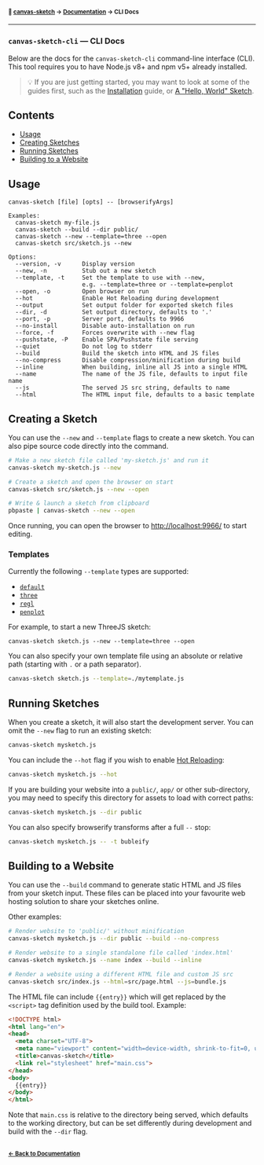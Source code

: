 #### <sup>:closed_book: [canvas-sketch](../README.md) → [Documentation](./README.md) → CLI Docs</sup>

---

### `canvas-sketch-cli` — CLI Docs

Below are the docs for the `canvas-sketch-cli` command-line interface (CLI). This tool requires you to have Node.js v8+ and npm v5+ already installed.

> :bulb: If you are just getting started, you may want to look at some of the guides first, such as the [Installation](./installation.md) guide, or [A "Hello, World" Sketch](./hello-world.md).

## Contents

- [Usage](#usage)
- [Creating Sketches](#creating-sketches)
- [Running Sketches](#running-sketches)
- [Building to a Website](#building-to-a-website)

## Usage

```
canvas-sketch [file] [opts] -- [browserifyArgs]

Examples:
  canvas-sketch my-file.js
  canvas-sketch --build --dir public/
  canvas-sketch --new --template=three --open
  canvas-sketch src/sketch.js --new

Options:
  --version, -v      Display version
  --new, -n          Stub out a new sketch
  --template, -t     Set the template to use with --new,
                     e.g. --template=three or --template=penplot
  --open, -o         Open browser on run
  --hot              Enable Hot Reloading during development
  --output           Set output folder for exported sketch files
  --dir, -d          Set output directory, defaults to '.'
  --port, -p         Server port, defaults to 9966
  --no-install       Disable auto-installation on run
  --force, -f        Forces overwrite with --new flag
  --pushstate, -P    Enable SPA/Pushstate file serving
  --quiet            Do not log to stderr
  --build            Build the sketch into HTML and JS files
  --no-compress      Disable compression/minification during build
  --inline           When building, inline all JS into a single HTML
  --name             The name of the JS file, defaults to input file name
  --js               The served JS src string, defaults to name
  --html             The HTML input file, defaults to a basic template
```

## Creating a Sketch

You can use the `--new` and `--template` flags to create a new sketch. You can also pipe source code directly into the command.

```sh
# Make a new sketch file called 'my-sketch.js' and run it
canvas-sketch my-sketch.js --new

# Create a sketch and open the browser on start
canvas-sketch src/sketch.js --new --open

# Write & launch a sketch from clipboard
pbpaste | canvas-sketch --new --open
```

Once running, you can open the browser to [http://localhost:9966/](http://localhost:9966/) to start editing.

### Templates

Currently the following `--template` types are supported:

- [`default`](https://github.com/mattdesl/canvas-sketch-cli/blob/master/src/templates/default.js)
- [`three`](https://github.com/mattdesl/canvas-sketch-cli/blob/master/src/templates/three.js)
- [`regl`](https://github.com/mattdesl/canvas-sketch-cli/blob/master/src/templates/regl.js)
- [`penplot`](https://github.com/mattdesl/canvas-sketch-cli/blob/master/src/templates/penplot.js)

For example, to start a new ThreeJS sketch:

```
canvas-sketch sketch.js --new --template=three --open
```

You can also specify your own template file using an absolute or relative path (starting with `.` or a path separator).

```sh
canvas-sketch sketch.js --template=./mytemplate.js
```

## Running Sketches

When you create a sketch, it will also start the development server. You can omit the `--new` flag to run an existing sketch:

```sh
canvas-sketch mysketch.js
```

You can include the `--hot` flag if you wish to enable [Hot Reloading](./hot-reloading.md):

```sh
canvas-sketch mysketch.js --hot
```

If you are building your website into a `public/`, `app/` or other sub-directory, you may need to specify this directory for assets to load with correct paths:

```sh
canvas-sketch mysketch.js --dir public
```

You can also specify browserify transforms after a full `--` stop:

```sh
canvas-sketch mysketch.js -- -t bubleify
```

## Building to a Website

You can use the `--build` command to generate static HTML and JS files from your sketch input. These files can be placed into your favourite web hosting solution to share your sketches online.

Other examples:

```sh
# Render website to 'public/' without minification
canvas-sketch mysketch.js --dir public --build --no-compress

# Render website to a single standalone file called 'index.html'
canvas-sketch mysketch.js --name index --build --inline

# Render a website using a different HTML file and custom JS src
canvas-sketch src/index.js --html=src/page.html --js=bundle.js
```

The HTML file can include `{{entry}}` which will get replaced by the `<script>` tag definition used by the build tool. Example:

```html
<!DOCTYPE html>
<html lang="en">
<head>
  <meta charset="UTF-8">
  <meta name="viewport" content="width=device-width, shrink-to-fit=0, user-scalable=no, minimum-scale=1.0, maximum-scale=1.0">
  <title>canvas-sketch</title>
  <link rel="stylesheet" href="main.css">
</head>
<body>
  {{entry}}
</body>
</html>
```

Note that `main.css` is relative to the directory being served, which defaults to the working directory, but can be set differently during development and build with the `--dir` flag.

## 

#### <sup>[← Back to Documentation](./README.md)